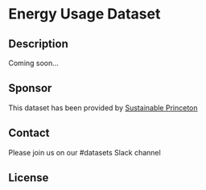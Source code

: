 # Energy Usage Dataset

## Description
Coming soon...

## Sponsor
This dataset has been provided by <a href="http://www.sustainableprinceton.org/"> Sustainable Princeton </a>

## Contact
Please join us on our #datasets Slack channel

## License
